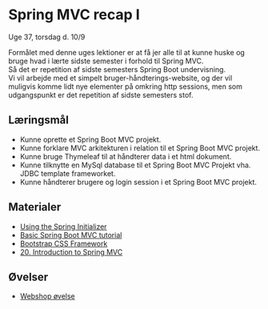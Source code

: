 <!-- JS use if these pages are used as githubpages. can be deleted if used elsewhere -->
<script src="https://code.jquery.com/jquery-3.2.1.min.js"></script>
<script src="script.js"></script>

# Spring MVC recap I
Uge 37, torsdag d. 10/9   

Formålet med denne uges lektioner er at få jer alle til at kunne huske og bruge hvad i lærte sidste semester i forhold til Spring MVC.  
Så det er repetition af sidste semesters Spring Boot undervisning.   
Vi vil arbejde med et simpelt bruger-håndterings-website, og der vil muligvis komme lidt nye elementer på omkring http sessions, men som udgangspunkt er det repetition af sidste semesters stof. 

## Læringsmål
* Kunne oprette et Spring Boot MVC projekt. 
* Kunne forklare MVC arkitekturen i relation til et Spring Boot MVC projekt.
* Kunne bruge Thymeleaf til at håndterer data i et html dokument.
* Kunne tilknytte en MySql database til et Spring Boot MVC Projekt vha. JDBC template frameworket. 
* Kunne håndterer brugere og login session i et Spring Boot MVC projekt.
 
## Materialer
* [Using the Spring Initializer](w37_hello_spring.md)
* [Basic Spring Boot MVC tutorial](w37_my_first_website.md)
* [Bootstrap CSS Framework](https://www.udemy.com/course/spring-framework-5-beginner-to-guru/learn/lecture/7497674#overview)
* [20. Introduction to Spring MVC](https://www.udemy.com/course/spring-framework-5-beginner-to-guru/learn/lecture/17814928#overview)

## Øvelser
* [Webshop øvelse](w37_webshop_ex.md)
